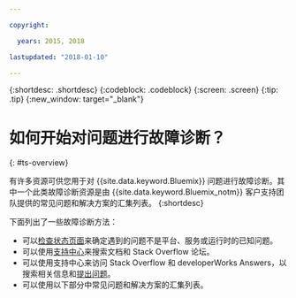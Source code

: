 ```yaml
---

copyright:

  years: 2015, 2018

lastupdated: "2018-01-10"

---
```


{:shortdesc: .shortdesc}
{:codeblock: .codeblock}
{:screen: .screen}
{:tip: .tip}
{:new_window: target="_blank"}


# 如何开始对问题进行故障诊断？
{: #ts-overview}

有许多资源可供您用于对 {{site.data.keyword.Bluemix}} 问题进行故障诊断。其中一个此类故障诊断资源是由 {{site.data.keyword.Bluemix_notm}} 客户支持团队提供的常见问题和解决方案的汇集列表。
{:shortdesc}

下面列出了一些故障诊断方法：
* 可以[检查状态页面](/docs/get-support/ViewStatus.html#viewing-bluemix-status)来确定遇到的问题不是平台、服务或运行时的已知问题。
* 可以使用[支持中心](/docs/get-support/howtogetsupport.html#using-avatar)来搜索文档和 Stack Overflow 论坛。
* 可以使用支持中心来访问 Stack Overflow 和 developerWorks Answers，以搜索相关信息和[提出问题](/docs/get-support/howtogetsupport.html#asking-a-question)。
* 可以使用以下部分中常见问题和解决方案的汇集列表。
